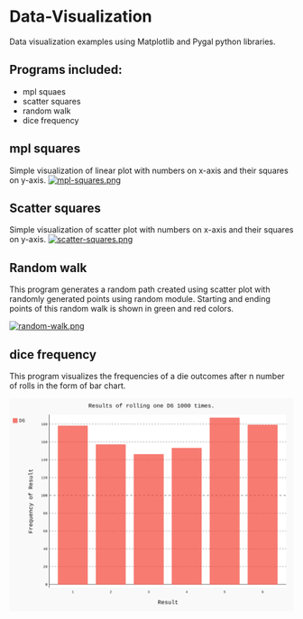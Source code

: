 # Data-Visualization
Data visualization examples using Matplotlib and Pygal python libraries.
## Programs included:
- mpl squaes
- scatter squares
- random walk
- dice frequency
## mpl squares
Simple visualization of linear plot with numbers on x-axis and their squares on y-axis.
[![mpl-squares.png](https://i.postimg.cc/B6S289KD/mpl-squares.png)](https://postimg.cc/xkZX7ZgT)
## Scatter squares
Simple visualization of scatter plot with numbers on x-axis and their squares on y-axis.
[![scatter-squares.png](https://i.postimg.cc/pLdTnWGP/scatter-squares.png)](https://postimg.cc/0bLxTs14)
## Random walk
This program generates a random path created using scatter plot with randomly generated points using random module.
Starting and ending points of this random walk is shown in green and red colors.

[![random-walk.png](https://i.postimg.cc/8Ch7BKSH/random-walk.png)](https://postimg.cc/7CZPqNbG)
## dice frequency
This program visualizes the frequencies of a die outcomes after n number of rolls in the form of bar chart.

![die_visual](/pygal/die_visual.svg)
